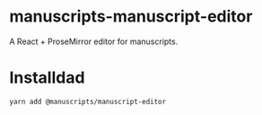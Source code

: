 # manuscripts-manuscript-editor

A React + ProseMirror editor for manuscripts.

# Installdad

`yarn add @manuscripts/manuscript-editor`
